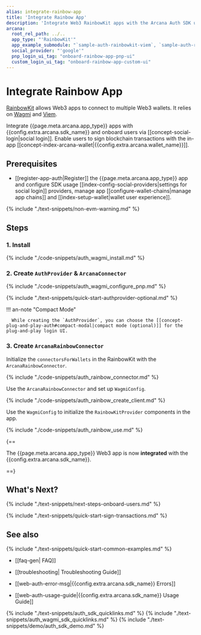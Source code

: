 ```yaml
---
alias: integrate-rainbow-app
title: 'Integrate Rainbow App'
description: 'Integrate Web3 RainbowKit apps with the Arcana Auth SDK using the instructions listed here.'
arcana:
  root_rel_path: ../..
  app_type: "'RainbowKit'"
  app_example_submodule: "`sample-auth-rainbowkit-viem`, `sample-auth-rainbowkit"
  social_provider: "'google'"
  pnp_login_ui_tag: "onboard-rainbow-app-pnp-ui"
  custom_login_ui_tag: "onboard-rainbow-app-custom-ui"
---
```


# Integrate Rainbow App

[RainbowKit](https://www.rainbowkit.com/) allows Web3 apps to connect to multiple Web3 wallets. It relies on [Wagmi](https://wagmi.sh/) and [Viem](https://viem.sh/).

Integrate {{page.meta.arcana.app_type}} apps with {{config.extra.arcana.sdk_name}} and onboard users via [[concept-social-login|social login]]. Enable users to sign blockchain transactions with the in-app [[concept-index-arcana-wallet|{{config.extra.arcana.wallet_name}}]].

## Prerequisites

* [[register-app-auth|Register]] the {{page.meta.arcana.app_type}} app and configure SDK usage [[index-config-social-providers|settings for social login]] providers, manage app [[configure-wallet-chains|manage app chains]] and [[index-setup-wallet|wallet user experience]].

{% include "./text-snippets/non-evm-warning.md" %}

## Steps

### 1. Install

{% include "./code-snippets/auth_wagmi_install.md" %}

### 2. Create `AuthProvider` &  `ArcanaConnector`

{% include "./code-snippets/auth_wagmi_configure_pnp.md" %}

{% include "./text-snippets/quick-start-authprovider-optional.md" %}

!!! an-note "Compact Mode"

      While creating the `AuthProvider`, you can choose the [[concept-plug-and-play-auth#compact-modal|compact mode (optional)]] for the plug-and-play login UI.

### 3. Create `ArcanaRainbowConnector` 

Initialize the `connectorsForWallets` in the RainbowKit with the `ArcanaRainbowConnector`.

{% include "./code-snippets/auth_rainbow_connector.md" %}

Use the  `ArcanaRainbowConnector` and set up `WagmiConfig`.

{% include "./code-snippets/auth_rainbow_create_client.md" %}

Use the `WagmiConfig` to initialize the `RainbowKitProvider` components in the app.

{% include "./code-snippets/auth_rainbow_use.md" %}

{==

The {{page.meta.arcana.app_type}} Web3 app is now **integrated** with the {{config.extra.arcana.sdk_name}}.

==}

## What's Next?

{% include "./text-snippets/next-steps-onboard-users.md" %}

{% include "./text-snippets/quick-start-sign-transactions.md" %}

## See also

{% include "./text-snippets/quick-start-common-examples.md" %}

* [[faq-gen| FAQ]]

* [[troubleshooting| Troubleshooting Guide]]

* [[web-auth-error-msg|{{config.extra.arcana.sdk_name}} Errors]]

* [[web-auth-usage-guide|{{config.extra.arcana.sdk_name}} Usage Guide]]

{% include "./text-snippets/auth_sdk_quicklinks.md" %}
{% include "./text-snippets/auth_wagmi_sdk_quicklinks.md" %}
{% include "./text-snippets/demo/auth_sdk_demo.md" %}
